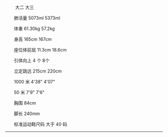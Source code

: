 　　 大二 大三

　　肺活量 5073ml 5373ml

　　体重 61.30kg 57.2kg

　　身高 165cm 167cm

　　座位体前屈 11.3cm 18.6cm

　　引体向上 4 个 8个

　　立定跳远 215cm 220cm

　　1000 米 4'38" 4'07"

　　50 米 7'9" 7'6"





　　胸围 84cm

　　脚长 240mm

　　标准运动鞋尺码 大于 40 码




-----

